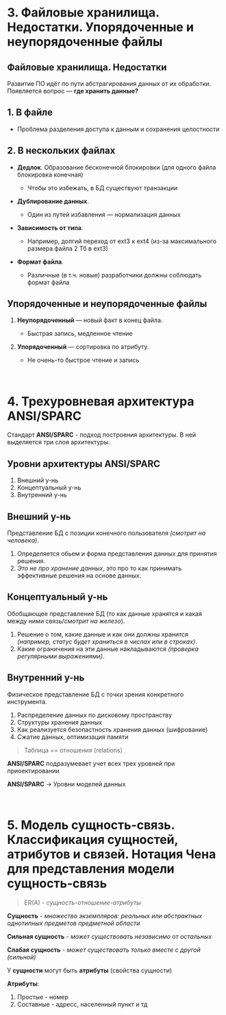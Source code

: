 # 3. Файловые хранилища. Недостатки. Упорядоченные и неупорядоченные файлы

## Файловые хранилища. Недостатки

Развитие ПО идёт по пути абстрагирования данных от их обработки. Появляется вопрос — **где хранить данные?**

## 1. В файле

- Проблема разделения доступа к данным и сохранения целостности

## 2. В нескольких файлах

- **Дедлок**. Образование бесконечной блокировки (для одного файла блокировка конечная)

  - Чтобы это избежать, в БД существуют транзакции

- **Дублирование данных**.

  - Один из путей избавления — нормализация данных

- **Зависимость от типа**.

  - Например, долгий переход от ext3 к ext4 (из-за максимального размера файла 2 Тб в ext3)

- **Формат файла**.

  - Различные (в т.ч. новые) разработчики должны соблюдать формат файла

## Упорядоченные и неупорядоченные файлы

1. **Неупорядоченный** — новый факт в конец файла.

    - Быстрая запись, медленное чтение

2. **Упорядоченный** — сортировка по атрибуту.

    - Не очень-то быстрое чтение и запись

<br>

# 4. Трехуровневая архитектура ANSI/SPARC

Стандарт **ANSI/SPARC** - подход построения архитектуры.
В ней выделяется три слоя архитектуры.

## Уровни архитектуры ANSI/SPARC

1. Внешний у-нь
2. Концептуальный у-нь
3. Внутренний у-нь

## Внешний у-нь

Представление БД с позиции конечного пользователя _(смотрит на человека)_.

1. Определяется обьем и форма представления данных для принятия решения.
2. _Это не про хранение данных_, это про то как принимать эффективные решения на основе данных.

## Концептуальный у-нь

Обобщающее представление БД (то как данные хранятся и какая между ними связь/_смотрит на железо_).

1. Решение о том, какие данные и как они должны хранится _(например, статус будет храниться в числах или в строках)_.
2. Какие ограничения на эти данные накладываются _(проверка регулярными выражениями)_.

## Внутренний у-нь

Физическое представление БД с точки зрения конкретного инструмента.

1. Распределение данных по дисковому пространству
2. Структуры хранения данных
3. Как реализуется безопастность хранения данных (шифрование)
4. Сжатие данных, оптимизация памяти

> Таблица == отношения (relations)

**ANSI/SPARC** подразумевает учет всех трех уровней при приоектировании

**ANSI/SPARC** -> Уровни моделей данных

<br>

# 5. Модель сущность-связь. Классификация сущностей, атрибутов и связей. Нотация Чена для представления модели сущность-связь

> ER(A) - _сущность-отношение-атрибуты_

**Сущность** - _множество экземпляров: реальных или абстрактных однотипных предметов предметной области_

**Сильная сущность** - _может существовать независимо от остальных_

**Слабая сущность** - _может существовать только вместе с другой (сильной)_

У **сущности** могут быть **атрибуты** (свойства сущности)

**Атрибуты**:

1. Простые - номер
2. Составные - адресс, населенный пункт и тд
